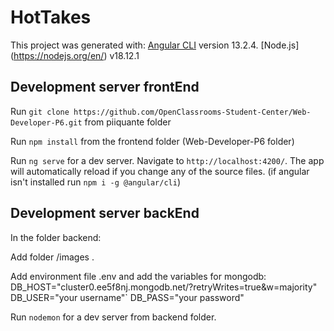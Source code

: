 # HotTakes

This project was generated with:
                                 [Angular CLI](https://github.com/angular/angular-cli) version 13.2.4. 
                                 [Node.js] (https://nodejs.org/en/) v18.12.1

## Development server frontEnd

Run `git clone https://github.com/OpenClassrooms-Student-Center/Web-Developer-P6.git` from piiquante folder

Run `npm install` from the frontend folder (Web-Developer-P6 folder)

Run `ng serve` for a dev server. Navigate to `http://localhost:4200/`. The app will automatically reload if you change any of the source files. (if angular isn't installed run `npm i -g @angular/cli`)

## Development server backEnd

In the folder backend:

Add folder /images .

Add environment file .env and add the variables for mongodb:
                    DB_HOST="cluster0.ee5f8nj.mongodb.net/?retryWrites=true&w=majority"
                    DB_USER="your username"`
                    DB_PASS="your password"

Run `nodemon` for a dev server from backend folder.